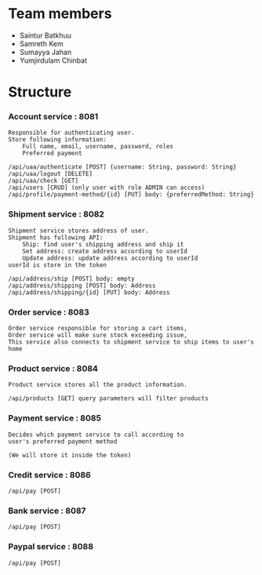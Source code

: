 # Team members
- Saintur Batkhuu
- Samreth Kem
- Sumayya Jahan
- Yumjirdulam Chinbat
# Structure
### Account service : 8081

    Responsible for authenticating user. 
    Store following information:
        Full name, email, username, password, roles
        Preferred payment

    /api/uaa/authenticate [POST] {username: String, password: String}
    /api/uaa/logout [DELETE]
    /api/uaa/check [GET]
    /api/users [CRUD] (only user with role ADMIN can access)
    /api/profile/payment-method/{id} [PUT] body: {preferredMethod: String}


### Shipment service : 8082

    Shipment service stores address of user.
    Shipment has following API:
        Ship: find user's shipping address and ship it
        Set address: create address according to userId
        Update address: update address according to userId
    userId is store in the token

    /api/address/ship [POST] body: empty
    /api/address/shipping [POST] body: Address
    /api/address/shipping/{id} [PUT] body: Address

### Order service : 8083
    
    Order service responsible for storing a cart items,
    Order service will make sure stock exceeding issue,
    This service also connects to shipment service to ship items to user's home

### Product service : 8084
    
    Product service stores all the product information.

    /api/products [GET] query parameters will filter products

### Payment service : 8085

    Decides which payment service to call according to 
    user's preferred payment method 

    (We will store it inside the token)

### Credit service : 8086
    /api/pay [POST]
### Bank service : 8087
    /api/pay [POST]
### Paypal service : 8088
    /api/pay [POST]
